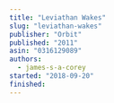 ```yaml
---
title: "Leviathan Wakes"
slug: "leviathan-wakes"
publisher: "Orbit"
published: "2011"
asin: "0316129089"
authors:
  - james-s-a-corey
started: "2018-09-20"
finished:
---
```

